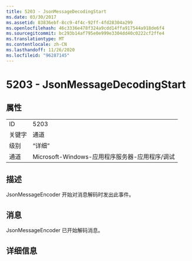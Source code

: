 ```yaml
---
title: 5203 - JsonMessageDecodingStart
ms.date: 03/30/2017
ms.assetid: 83836ebf-8cc9-4f4c-92ff-4fd28304a299
ms.openlocfilehash: 46c3336e478f324a9cdd14ffa917544a918de6f4
ms.sourcegitcommit: bc293b14af795e0e999e3304dd40c0222cf2ffe4
ms.translationtype: MT
ms.contentlocale: zh-CN
ms.lasthandoff: 11/26/2020
ms.locfileid: "96287145"
---
```

# <a name="5203---jsonmessagedecodingstart"></a>5203 - JsonMessageDecodingStart

## <a name="properties"></a>属性  
  
|||  
|-|-|  
|ID|5203|  
|关键字|通道|  
|级别|“详细”|  
|通道|Microsoft-Windows-应用程序服务器-应用程序/调试|  
  
## <a name="description"></a>描述  

 JsonMessageEncoder 开始对消息解码时发出此事件。  
  
## <a name="message"></a>消息  

 JsonMessageEncoder 已开始解码消息。  
  
## <a name="details"></a>详细信息
